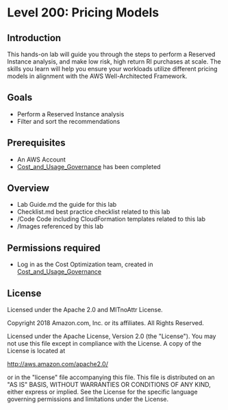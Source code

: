 # Level 200: Pricing Models

## Introduction
This hands-on lab will guide you through the steps to perform a Reserved Instance analysis, and make low risk, high return RI purchases at scale. The skills you learn will help you ensure your workloads utilize different pricing models in alignment with the AWS Well-Architected Framework.
 

## Goals
- Perform a Reserved Instance analysis
- Filter and sort the recommendations


## Prerequisites
- An AWS Account
- [Cost_and_Usage_Governance](../200_2_Cost_and_Usage_Governance/) has been completed

## Overview
- Lab Guide.md the guide for this lab
- Checklist.md best practice checklist related to this lab
- /Code Code including CloudFormation templates related to this lab
- /Images referenced by this lab


## Permissions required
- Log in as the Cost Optimization team, created in [Cost_and_Usage_Governance](../200_2_Cost_and_Usage_Governance/) 
 

## License

Licensed under the Apache 2.0 and MITnoAttr License.

Copyright 2018 Amazon.com, Inc. or its affiliates. All Rights Reserved.

Licensed under the Apache License, Version 2.0 (the "License"). You may not use this file except in compliance with the License. A copy of the License is located at

http://aws.amazon.com/apache2.0/

or in the "license" file accompanying this file. This file is distributed on an "AS IS" BASIS, WITHOUT WARRANTIES OR CONDITIONS OF ANY KIND, either express or implied. See the License for the specific language governing permissions and limitations under the License.
